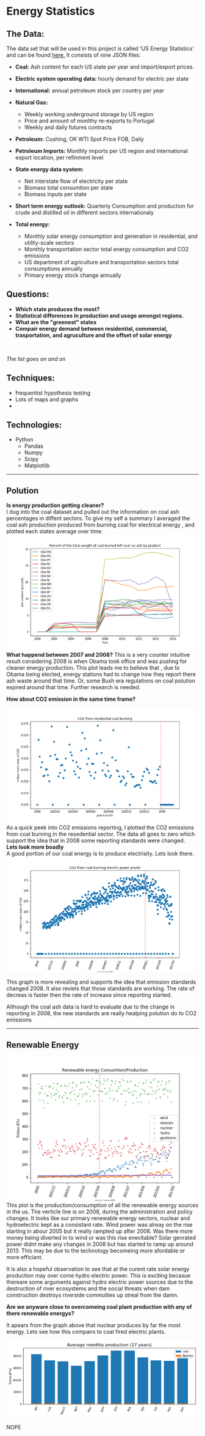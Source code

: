 # Energy Statistics

## The Data:
The data set that will be used in this project is called 'US Energy Statistics' and can be found [here.](https://www.kaggle.com/sohier/us-energy-statistics?select=TOTAL.json) It consists of nine JSON files:<br>
 - **Coal:** Ash content for each US state per year and import/export prices.
 - **Electric system operating data:** hourly demand for electric per state
 - **International:** annual petroleum stock per country per year
 - **Natural Gas:**
     - Weekly working underground storage by US region
     - Price and amount of monlthy re-exports to Portugal
     - Weekly and daily futures contracts
 - **Petroleum:**  Cushing, OK WTI Spot Price FOB, Daily
 - **Petroleum Imports:** Monthly imports per US region and international export location, per refinment level
 - **State energy data system:** 
    - Net interstate flow of electricity per state
    - Biomass total consumtion per state
    - Biomass inputs per state

 - **Short term energy outlook:** Quarterly Consumption and production for crude and distilled oil in different sectors internationaly
  - **Total energy:** 
     - Monthly solar energy consumption and generation in residential, and utility-scale sectors
     - Monthly transportation sector total energy consumption and CO2 emissions
     - US department of agriculture and transportation sectors total consumptions annually
     - Primary energy stock change annually


## Questions:

 - **Which state produces the most?**
 - **Statistical differences in production and usege amongst regions.**
 - **What are the "greenest" states**
 - **Compair energy demand between residential, commercial, trasportation, and agruculture and the offset of solar energy**
<br>

 *The list goes on and on*

## Techniques:
 - frequentist hypothesis testing
 - Lots of maps and graphs
 - 

## Technologies:
 - Python
    - Pandas
    - Numpy
    - Scipy
    - Matplotlib

 __________

 ## Polution


 **Is energy production getting cleaner?**</br>
 I dug into the coal dataset and pulled out the information on coal ash percentages in diffent sectors. To give my self a summary I averaged the coal ash production produced from burning coal for electrical energy , and plotted each states average over time. </b>
 ![title](coal-ash.png)
 </b>
**What happend between 2007 and 2008?**
This is a very counter intuitive result considering 2008 is when Obama took office and was pushng for cleaner energy production.
This plot leads me to believe that , due to Obama being elected, energy stations had to change how they report there ash waste around that time. Or, some Bush era regulations on coal polution expired around that time. Further research is needed.

**How about CO2 emission in the same time frame?**

![title](co2_res_2000.png)
</br>
As a quick peek into CO2 emissions reporting, I plotted the CO2 emissions from coal burning in the resedential sector. The data all goes to zero which support the idea that in 2008 some reporting standards were changed. 
<br>
**Lets look more boadly**<br> A good portion of our coal energy is to produce electrisity. Lets look there.
![title](co2_coal_electric.png)

This graph is more revealing and supports the idea that emission standards changed 2008. It also reviels that those standards are working. The rate of decreas is faster then the rate of increase since reporting started.

Although the coal ash data is hard to evaluate due to the change in reporting in 2008, the new standards are really healping polution do to CO2 emissions
_____
## Renewable Energy
![title](renewable_production.png)<br>
This plot is the production/consumption of all the renewable energy sources in the us. The verticle line is on 2008, during the administration and policy changes. It looks like our primary renewable energy sectors, nuclear and hydroelectric kept as a consistant rate. Wind power was alreay on the rise starting in abour 2005 but it really rampted up after 2008. Was there more money being diverted in to wind or was this rise enevitable? Solar genrated power didnt make any changes in 2008 but has started to ramp up around 2013. This may be due to the technology becomeing more afordable or more efficiant. <br>

It is also a hopeful observation to see that at the curent rate solar energy production may over come hydro electric power. This is exciting becasue thereare some arguments against hydro electric power sources due to the destruction of river ecosystems and the social threats when dam construction destroys riverside commuities up streal from the damn.
<br>

**Are we anyware close to overcomeing coal plant production with any of there renewable energys?** <br>

It apears from the graph above that nuclear produces by far the most energy. Lets see how this compairs to coal fired electric plants.

![image](17yr-monthly-coal-nuc.png)

NOPE

